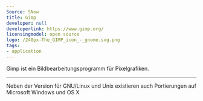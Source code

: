 ```yaml
---
Source: SNow
title: Gimp
developer: null
developerlink: https://www.gimp.org/
licensingmodel: open source
logo: /240px-The_GIMP_icon_-_gnome.svg.png
tags:
- application
---
```

Gimp ist ein Bildbearbeitungsprogramm für Pixelgrafiken. 

---

Neben der Version für GNU/Linux und Unix existieren auch Portierungen auf Microsoft Windows und OS X
